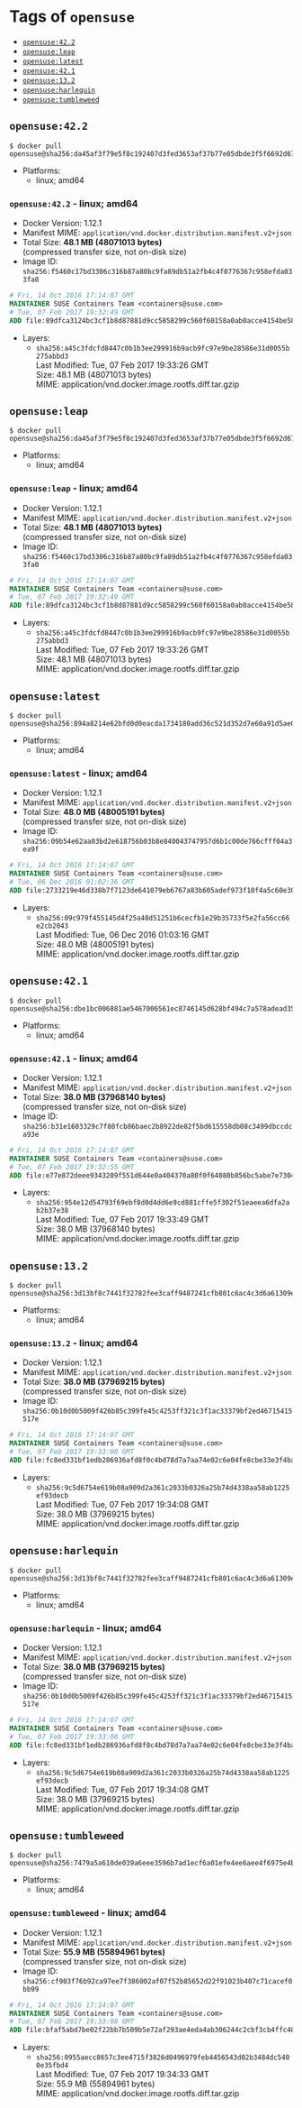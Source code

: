 <!-- THIS FILE IS GENERATED VIA './update-remote.sh' -->

# Tags of `opensuse`

-	[`opensuse:42.2`](#opensuse422)
-	[`opensuse:leap`](#opensuseleap)
-	[`opensuse:latest`](#opensuselatest)
-	[`opensuse:42.1`](#opensuse421)
-	[`opensuse:13.2`](#opensuse132)
-	[`opensuse:harlequin`](#opensuseharlequin)
-	[`opensuse:tumbleweed`](#opensusetumbleweed)

## `opensuse:42.2`

```console
$ docker pull opensuse@sha256:da45af3f79e5f8c192407d3fed3653af37b77e05dbde3f5f6692d672c2f4030c
```

-	Platforms:
	-	linux; amd64

### `opensuse:42.2` - linux; amd64

-	Docker Version: 1.12.1
-	Manifest MIME: `application/vnd.docker.distribution.manifest.v2+json`
-	Total Size: **48.1 MB (48071013 bytes)**  
	(compressed transfer size, not on-disk size)
-	Image ID: `sha256:f5460c17bd3306c316b87a80bc9fa89db51a2fb4c4f0776367c958efda033fa0`

```dockerfile
# Fri, 14 Oct 2016 17:14:07 GMT
MAINTAINER SUSE Containers Team <containers@suse.com>
# Tue, 07 Feb 2017 19:32:49 GMT
ADD file:89dfca3124bc3cf1b8d87881d9cc5858299c560f60158a0ab0acce4154be58d0 in / 
```

-	Layers:
	-	`sha256:a45c3fdcfd8447c0b1b3ee299916b9acb9fc97e9be28586e31d0055b275abbd3`  
		Last Modified: Tue, 07 Feb 2017 19:33:26 GMT  
		Size: 48.1 MB (48071013 bytes)  
		MIME: application/vnd.docker.image.rootfs.diff.tar.gzip

## `opensuse:leap`

```console
$ docker pull opensuse@sha256:da45af3f79e5f8c192407d3fed3653af37b77e05dbde3f5f6692d672c2f4030c
```

-	Platforms:
	-	linux; amd64

### `opensuse:leap` - linux; amd64

-	Docker Version: 1.12.1
-	Manifest MIME: `application/vnd.docker.distribution.manifest.v2+json`
-	Total Size: **48.1 MB (48071013 bytes)**  
	(compressed transfer size, not on-disk size)
-	Image ID: `sha256:f5460c17bd3306c316b87a80bc9fa89db51a2fb4c4f0776367c958efda033fa0`

```dockerfile
# Fri, 14 Oct 2016 17:14:07 GMT
MAINTAINER SUSE Containers Team <containers@suse.com>
# Tue, 07 Feb 2017 19:32:49 GMT
ADD file:89dfca3124bc3cf1b8d87881d9cc5858299c560f60158a0ab0acce4154be58d0 in / 
```

-	Layers:
	-	`sha256:a45c3fdcfd8447c0b1b3ee299916b9acb9fc97e9be28586e31d0055b275abbd3`  
		Last Modified: Tue, 07 Feb 2017 19:33:26 GMT  
		Size: 48.1 MB (48071013 bytes)  
		MIME: application/vnd.docker.image.rootfs.diff.tar.gzip

## `opensuse:latest`

```console
$ docker pull opensuse@sha256:894a8214e62bfd0d0eacda1734180add36c521d352d7e60a91d5ae07cbb15c09
```

-	Platforms:
	-	linux; amd64

### `opensuse:latest` - linux; amd64

-	Docker Version: 1.12.1
-	Manifest MIME: `application/vnd.docker.distribution.manifest.v2+json`
-	Total Size: **48.0 MB (48005191 bytes)**  
	(compressed transfer size, not on-disk size)
-	Image ID: `sha256:09b54e62aa03bd2e618756b03b8e840043747957d6b1c00de766cfff04a3ea9f`

```dockerfile
# Fri, 14 Oct 2016 17:14:07 GMT
MAINTAINER SUSE Containers Team <containers@suse.com>
# Tue, 06 Dec 2016 01:02:36 GMT
ADD file:2733219e46d338b7f7123de641079eb6767a83b605adef973f10f4a5c60e30ba in / 
```

-	Layers:
	-	`sha256:09c979f455145d4f25a48d51251b6cecfb1e29b35733f5e2fa56cc66e2cb2043`  
		Last Modified: Tue, 06 Dec 2016 01:03:16 GMT  
		Size: 48.0 MB (48005191 bytes)  
		MIME: application/vnd.docker.image.rootfs.diff.tar.gzip

## `opensuse:42.1`

```console
$ docker pull opensuse@sha256:dbe1bc006881ae5467006561ec8746145d628bf494c7a578adead356d085b88a
```

-	Platforms:
	-	linux; amd64

### `opensuse:42.1` - linux; amd64

-	Docker Version: 1.12.1
-	Manifest MIME: `application/vnd.docker.distribution.manifest.v2+json`
-	Total Size: **38.0 MB (37968140 bytes)**  
	(compressed transfer size, not on-disk size)
-	Image ID: `sha256:b31e1603329c7f80fcb86baec2b8922de82f5bd615558db08c3499dbccdca93e`

```dockerfile
# Fri, 14 Oct 2016 17:14:07 GMT
MAINTAINER SUSE Containers Team <containers@suse.com>
# Tue, 07 Feb 2017 19:32:55 GMT
ADD file:e77e872deee9343209f551d644e0a404370a80f0f64080b856bc5abe7e7304c5 in / 
```

-	Layers:
	-	`sha256:954e12d54793f69ebf8d0d4dd6e9cd881cffe5f302f51eaeea6dfa2ab2b37e38`  
		Last Modified: Tue, 07 Feb 2017 19:33:49 GMT  
		Size: 38.0 MB (37968140 bytes)  
		MIME: application/vnd.docker.image.rootfs.diff.tar.gzip

## `opensuse:13.2`

```console
$ docker pull opensuse@sha256:3d13bf8c7441f32782fee3caff9487241cfb801c6ac4c3d6a61309e8ce2d50a7
```

-	Platforms:
	-	linux; amd64

### `opensuse:13.2` - linux; amd64

-	Docker Version: 1.12.1
-	Manifest MIME: `application/vnd.docker.distribution.manifest.v2+json`
-	Total Size: **38.0 MB (37969215 bytes)**  
	(compressed transfer size, not on-disk size)
-	Image ID: `sha256:0b10d0b5009f426b85c399fe45c4253ff321c3f1ac33379bf2ed46715415517e`

```dockerfile
# Fri, 14 Oct 2016 17:14:07 GMT
MAINTAINER SUSE Containers Team <containers@suse.com>
# Tue, 07 Feb 2017 19:33:00 GMT
ADD file:fc8ed331bf1edb286936afd8f0c4bd78d7a7aa74e02c6e04fe8cbe33e3f4ba93 in / 
```

-	Layers:
	-	`sha256:9c5d6754e619b08a909d2a361c2033b0326a25b74d4338aa58ab1225ef93decb`  
		Last Modified: Tue, 07 Feb 2017 19:34:08 GMT  
		Size: 38.0 MB (37969215 bytes)  
		MIME: application/vnd.docker.image.rootfs.diff.tar.gzip

## `opensuse:harlequin`

```console
$ docker pull opensuse@sha256:3d13bf8c7441f32782fee3caff9487241cfb801c6ac4c3d6a61309e8ce2d50a7
```

-	Platforms:
	-	linux; amd64

### `opensuse:harlequin` - linux; amd64

-	Docker Version: 1.12.1
-	Manifest MIME: `application/vnd.docker.distribution.manifest.v2+json`
-	Total Size: **38.0 MB (37969215 bytes)**  
	(compressed transfer size, not on-disk size)
-	Image ID: `sha256:0b10d0b5009f426b85c399fe45c4253ff321c3f1ac33379bf2ed46715415517e`

```dockerfile
# Fri, 14 Oct 2016 17:14:07 GMT
MAINTAINER SUSE Containers Team <containers@suse.com>
# Tue, 07 Feb 2017 19:33:00 GMT
ADD file:fc8ed331bf1edb286936afd8f0c4bd78d7a7aa74e02c6e04fe8cbe33e3f4ba93 in / 
```

-	Layers:
	-	`sha256:9c5d6754e619b08a909d2a361c2033b0326a25b74d4338aa58ab1225ef93decb`  
		Last Modified: Tue, 07 Feb 2017 19:34:08 GMT  
		Size: 38.0 MB (37969215 bytes)  
		MIME: application/vnd.docker.image.rootfs.diff.tar.gzip

## `opensuse:tumbleweed`

```console
$ docker pull opensuse@sha256:7479a5a610de039a6eee3596b7ad1ecf6a01efe4ee6aee4f6975e4be8af8b33a
```

-	Platforms:
	-	linux; amd64

### `opensuse:tumbleweed` - linux; amd64

-	Docker Version: 1.12.1
-	Manifest MIME: `application/vnd.docker.distribution.manifest.v2+json`
-	Total Size: **55.9 MB (55894961 bytes)**  
	(compressed transfer size, not on-disk size)
-	Image ID: `sha256:cf903f76b92ca97ee7f386002af07f52b85652d22f91023b407c71cacef0bb99`

```dockerfile
# Fri, 14 Oct 2016 17:14:07 GMT
MAINTAINER SUSE Containers Team <containers@suse.com>
# Tue, 07 Feb 2017 19:33:08 GMT
ADD file:bfaf5abd7be02f22bb7b509b5e72af293ae4eda4ab306244c2cbf3cb4ffc48ea in / 
```

-	Layers:
	-	`sha256:0955aecc8657c3ee4715f3826d0496979feb4456543d02b3484dc5400e35fbd4`  
		Last Modified: Tue, 07 Feb 2017 19:34:33 GMT  
		Size: 55.9 MB (55894961 bytes)  
		MIME: application/vnd.docker.image.rootfs.diff.tar.gzip
